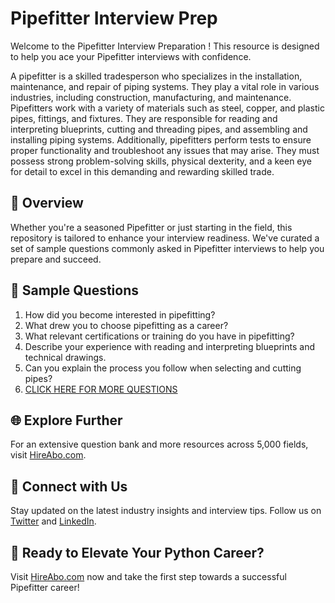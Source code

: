 # Pipefitter Interview Prep

Welcome to the Pipefitter Interview Preparation ! This resource is designed to help you ace your Pipefitter interviews with confidence.

A pipefitter is a skilled tradesperson who specializes in the installation, maintenance, and repair of piping systems. They play a vital role in various industries, including construction, manufacturing, and maintenance. Pipefitters work with a variety of materials such as steel, copper, and plastic pipes, fittings, and fixtures. They are responsible for reading and interpreting blueprints, cutting and threading pipes, and assembling and installing piping systems. Additionally, pipefitters perform tests to ensure proper functionality and troubleshoot any issues that may arise. They must possess strong problem-solving skills, physical dexterity, and a keen eye for detail to excel in this demanding and rewarding skilled trade.

## 🚀 Overview

Whether you're a seasoned Pipefitter or just starting in the field, this repository is tailored to enhance your interview readiness. We've curated a set of sample questions commonly asked in Pipefitter interviews to help you prepare and succeed.

## 📝 Sample Questions

1. How did you become interested in pipefitting?
2. What drew you to choose pipefitting as a career?
3. What relevant certifications or training do you have in pipefitting?
4. Describe your experience with reading and interpreting blueprints and technical drawings.
5. Can you explain the process you follow when selecting and cutting pipes?
6. [CLICK HERE FOR MORE QUESTIONS](https://hireabo.com/job/12_0_6/Pipefitter)

## 🌐 Explore Further

For an extensive question bank and more resources across 5,000 fields, visit [HireAbo.com](https://www.hireabo.com).

## 📱 Connect with Us

Stay updated on the latest industry insights and interview tips. Follow us on [Twitter](https://twitter.com/hireabo) and [LinkedIn](https://www.linkedin.com/in/hire-abo-3609972a8/).

## 🚀 Ready to Elevate Your Python Career?

Visit [HireAbo.com](https://www.hireabo.com) now and take the first step towards a successful Pipefitter career!